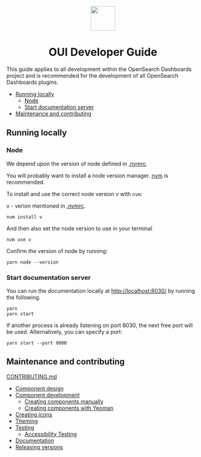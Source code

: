 <p align="center"><img src="https://opensearch.org/assets/brand/SVG/Logo/opensearch_dashboards_logo_darkmode.svg" height="64px"/></p>
<h1 align="center">OUI Developer Guide</h1>

This guide applies to all development within the OpenSearch Dashboards project and is recommended for the development of all OpenSearch Dashboards plugins.

- [Running locally](#running-locally)
  - [Node](#node)
  - [Start documentation server](#start-documentation-server)
- [Maintenance and contributing](#maintenance-and-contributing)

## Running locally

### Node

We depend upon the version of node defined in [.nvmrc](.nvmrc).

You will probably want to install a node version manager. [nvm](https://github.com/creationix/nvm) is recommended.

To install and use the correct node version v with `nvm`:

v - verion mentioned in [.nvmrc](.nvmrc).

```
nvm install v
```

And then also set the node version to use in your terminal

```
nvm use v
```

Confirm the version of node by running:
```
yarn node --version
```

### Start documentation server

You can run the documentation locally at [http://localhost:8030/](http://localhost:8030/) by running the following.

```
yarn
yarn start
```

If another process is already listening on port 8030, the next free port will be used. Alternatively, you can specify a port:

```
yarn start --port 9000
```
## Maintenance and contributing

[CONTRIBUTING.md](CONTRIBUTING.md)

* [Component design](wiki/component-design.md)
* [Component development](wiki/component-development.md)
  * [Creating components manually](wiki/creating-components-manually.md)
  * [Creating components with Yeoman](wiki/creating-components-yeoman.md)
* [Creating icons](wiki/creating-icons.md)
* [Theming](wiki/theming.md)
* [Testing](wiki/testing.md)
  * [Accessibility Testing](wiki/automated-accessibility-testing.md)
* [Documentation](wiki/documentation-guidelines.md)
* [Releasing versions](wiki/releasing-versions.md)
